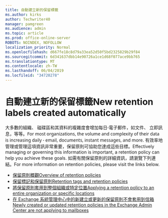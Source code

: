 ```yaml
---
title: 自動建立新的保留標籤
ms.author: kirks
author: Techwriter40
manager: pamgreen
ms.audience: admin
ms.topic: article
ms.prod: office-online-server
ROBOTS: NOINDEX, NOFOLLOW
localization_priority: Normal
ms.openlocfilehash: d667fe18c8d79a33ea52d50f5bd2325829b29f84
ms.sourcegitcommit: 6d341637dbb14e90726a1ce1d68f077ace9bb765
ms.translationtype: MT
ms.contentlocale: zh-TW
ms.lasthandoff: 06/04/2019
ms.locfileid: "34720278"
---
```

# <a name="new-retention-labels-created-automatically"></a><span data-ttu-id="44f0d-102">自動建立新的保留標籤</span><span class="sxs-lookup"><span data-stu-id="44f0d-102">New retention labels created automatically</span></span>

<p><span data-ttu-id="44f0d-103"><span style="font-family: 'Segoe UI',sans-serif;">大多數的組織、 磁碟區和其資料的複雜度會增加每日-電子郵件，如文件、 立即訊息，等等。</span></span><span class="sxs-lookup"><span data-stu-id="44f0d-103"><span style="font-family: 'Segoe UI',sans-serif;">For most organizations, the volume and complexity of their data is increasing daily - email, documents, instant messages, and more.</span></span></span> <span data-ttu-id="44f0d-104">有效率地管理或管理這項資訊非常重要，保留原則可協助您達成這些目標。</span><span class="sxs-lookup"><span data-stu-id="44f0d-104">Effectively managing or governing this information is important, a retention policy can help you achieve these goals.</span></span> <span data-ttu-id="44f0d-105">如需有關保留原則的詳細資訊，請瀏覽下列連結。</span><span class="sxs-lookup"><span data-stu-id="44f0d-105">For more information on retention policies, please visit the links below.</span></span></p> <ul> <li><span data-ttu-id="44f0d-106"><a href="https://docs.microsoft.com/en-us/office365/securitycompliance/retention-policies">保留原則概觀</a></span><span class="sxs-lookup"><span data-stu-id="44f0d-106"><a href="https://docs.microsoft.com/en-us/office365/securitycompliance/retention-policies">Overview of retention policies</a></span></span></li> <li><span data-ttu-id="44f0d-107"><a href="https://docs.microsoft.com/en-us/exchange/security-and-compliance/messaging-records-management/retention-tags-and-policies">保留標記和保留原則</a></span><span class="sxs-lookup"><span data-stu-id="44f0d-107"><a href="https://docs.microsoft.com/en-us/exchange/security-and-compliance/messaging-records-management/retention-tags-and-policies">Retention tags and retention policies</a></span></span></li> <li><span data-ttu-id="44f0d-108"><a href="https://docs.microsoft.com/en-us/office365/securitycompliance/retention-policies#applying-a-retention-policy-to-an-entire-organization-or-specific-locations">將保留原則套用到整個組織或特定位置</a></span><span class="sxs-lookup"><span data-stu-id="44f0d-108"><a href="https://docs.microsoft.com/en-us/office365/securitycompliance/retention-policies#applying-a-retention-policy-to-an-entire-organization-or-specific-locations">Applying a retention policy to an entire organization or specific locations</a></span></span></li> <li><span data-ttu-id="44f0d-109"><a href="https://docs.microsoft.com/en-us/alchemyinsights/retention-policies-in-exchange-admin-center-not-working">在 Exchange 系統管理中心中的新建立或更新的保留原則不會套用到信箱</a></span><span class="sxs-lookup"><span data-stu-id="44f0d-109"><a href="https://docs.microsoft.com/en-us/alchemyinsights/retention-policies-in-exchange-admin-center-not-working">Newly created or updated retention policies in the Exchange Admin Center are not applying to mailboxes</a></span></span></li> </ul>

